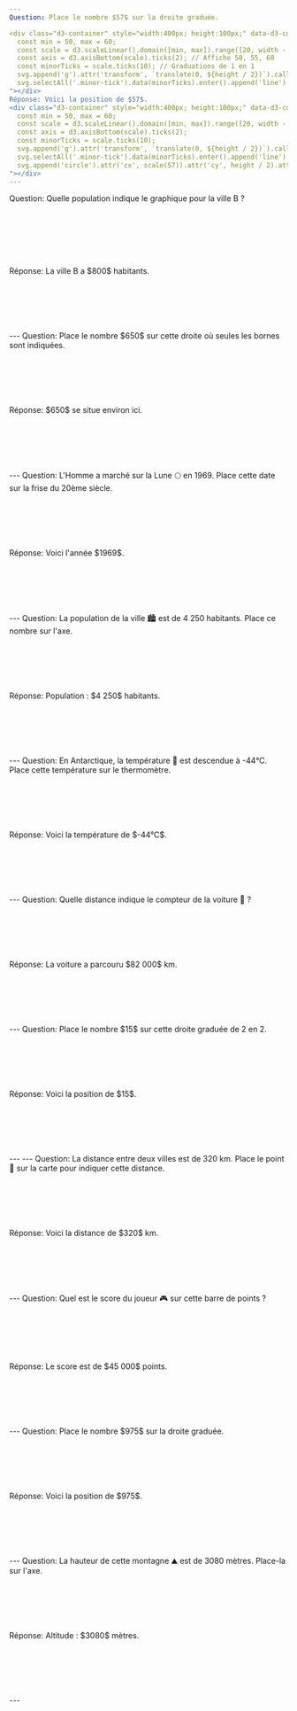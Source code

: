 ```yaml
---
Question: Place le nombre $57$ sur la droite graduée.

<div class="d3-container" style="width:400px; height:100px;" data-d3-code="
  const min = 50, max = 60;
  const scale = d3.scaleLinear().domain([min, max]).range([20, width - 20]);
  const axis = d3.axisBottom(scale).ticks(2); // Affiche 50, 55, 60
  const minorTicks = scale.ticks(10); // Graduations de 1 en 1
  svg.append('g').attr('transform', `translate(0, ${height / 2})`).call(axis).selectAll('text').style('font-size', '14px');
  svg.selectAll('.minor-tick').data(minorTicks).enter().append('line').attr('class', 'minor-tick').attr('x1', d => scale(d)).attr('x2', d => scale(d)).attr('y1', height/2 - 5).attr('y2', height/2 + 5).attr('stroke', 'currentColor').attr('stroke-width', 0.5);
"></div>
Réponse: Voici la position de $57$.
<div class="d3-container" style="width:400px; height:100px;" data-d3-code="
  const min = 50, max = 60;
  const scale = d3.scaleLinear().domain([min, max]).range([20, width - 20]);
  const axis = d3.axisBottom(scale).ticks(2);
  const minorTicks = scale.ticks(10);
  svg.append('g').attr('transform', `translate(0, ${height / 2})`).call(axis).selectAll('text').style('font-size', '14px');
  svg.selectAll('.minor-tick').data(minorTicks).enter().append('line').attr('class', 'minor-tick').attr('x1', d => scale(d)).attr('x2', d => scale(d)).attr('y1', height/2 - 5).attr('y2', height/2 + 5).attr('stroke', 'currentColor').attr('stroke-width', 0.5);
  svg.append('circle').attr('cx', scale(57)).attr('cy', height / 2).attr('r', 8).attr('fill', 'red');
"></div>
---
```

Question: Quelle population indique le graphique pour la ville B ?

<div class="d3-container" style="width:400px; height:100px;" data-d3-code="
  const min = 0, max = 1000;
  const scale = d3.scaleLinear().domain([min, max]).range([20, width - 20]);
  const axis = d3.axisBottom(scale).ticks(5).tickFormat(d3.format('d')); // Graduations de 200 en 200
  const minorTicks = scale.ticks(10); // Graduations de 100 en 100
  svg.append('g').attr('transform', `translate(0, ${height / 2})`).call(axis).selectAll('text').style('font-size', '14px');
  svg.selectAll('.minor-tick').data(minorTicks).enter().append('line').attr('class', 'minor-tick').attr('x1', d => scale(d)).attr('x2', d => scale(d)).attr('y1', height/2 - 5).attr('y2', height/2 + 5).attr('stroke', 'currentColor').attr('stroke-width', 0.5);
  svg.append('text').text('B 🏙️').attr('x', scale(800)).attr('y', height/2 - 10).attr('font-size', '24px').attr('text-anchor', 'middle');
"></div>
Réponse: La ville B a $800$ habitants.
<div class="d3-container" style="width:400px; height:100px;" data-d3-code="
  const min = 0, max = 1000;
  const scale = d3.scaleLinear().domain([min, max]).range([20, width - 20]);
  const axis = d3.axisBottom(scale).ticks(5).tickFormat(d3.format('d'));
  const minorTicks = scale.ticks(10);
  svg.append('g').attr('transform', `translate(0, ${height / 2})`).call(axis).selectAll('text').style('font-size', '14px');
  svg.selectAll('.minor-tick').data(minorTicks).enter().append('line').attr('class', 'minor-tick').attr('x1', d => scale(d)).attr('x2', d => scale(d)).attr('y1', height/2 - 5).attr('y2', height/2 + 5).attr('stroke', 'currentColor').attr('stroke-width', 0.5);
  svg.append('text').text('B 🏙️').attr('x', scale(800)).attr('y', height/2 - 10).attr('font-size', '24px').attr('text-anchor', 'middle');
"></div>
---
Question: Place le nombre $650$ sur cette droite où seules les bornes sont indiquées.

<div class="d3-container" style="width:400px; height:100px;" data-d3-code="
  const min = 0, max = 1000;
  const scale = d3.scaleLinear().domain([min, max]).range([20, width - 20]);
  // Affiche seulement 0 et 1000
  const axis = d3.axisBottom(scale).tickValues([0, 1000]).tickFormat(d3.format('d'));
  svg.append('g').attr('transform', `translate(0, ${height / 2})`).call(axis).selectAll('text').style('font-size', '14px');
"></div>
Réponse: $650$ se situe environ ici.
<div class="d3-container" style="width:400px; height:100px;" data-d3-code="
  const min = 0, max = 1000;
  const scale = d3.scaleLinear().domain([min, max]).range([20, width - 20]);
  const axis = d3.axisBottom(scale).tickValues([0, 1000]).tickFormat(d3.format('d'));
  svg.append('g').attr('transform', `translate(0, ${height / 2})`).call(axis).selectAll('text').style('font-size', '14px');
  svg.append('circle').attr('cx', scale(650)).attr('cy', height / 2).attr('r', 8).attr('fill', 'darkcyan');
"></div>
---
Question: L'Homme a marché sur la Lune 🌕 en 1969. Place cette date sur la frise du 20ème siècle.

<div class="d3-container" style="width:400px; height:100px;" data-d3-code="
  const min = 1900, max = 2000;
  const scale = d3.scaleLinear().domain([min, max]).range([20, width - 20]);
  const axis = d3.axisBottom(scale).ticks(2).tickFormat(d3.format('d')); // Affiche 1900, 1950, 2000
  const minorTicks = scale.ticks(10); // Graduations de 10 en 10
  svg.append('g').attr('transform', `translate(0, ${height / 2})`).call(axis).selectAll('text').style('font-size', '14px');
  svg.selectAll('.minor-tick').data(minorTicks).enter().append('line').attr('class', 'minor-tick').attr('x1', d => scale(d)).attr('x2', d => scale(d)).attr('y1', height/2 - 5).attr('y2', height/2 + 5).attr('stroke', 'currentColor').attr('stroke-width', 0.5);
"></div>
Réponse: Voici l'année $1969$.
<div class="d3-container" style="width:400px; height:100px;" data-d3-code="
  const min = 1900, max = 2000;
  const scale = d3.scaleLinear().domain([min, max]).range([20, width - 20]);
  const axis = d3.axisBottom(scale).ticks(2).tickFormat(d3.format('d'));
  const minorTicks = scale.ticks(10);
  svg.append('g').attr('transform', `translate(0, ${height / 2})`).call(axis).selectAll('text').style('font-size', '14px');
  svg.selectAll('.minor-tick').data(minorTicks).enter().append('line').attr('class', 'minor-tick').attr('x1', d => scale(d)).attr('x2', d => scale(d)).attr('y1', height/2 - 5).attr('y2', height/2 + 5).attr('stroke', 'currentColor').attr('stroke-width', 0.5);
  svg.append('text').text('🌕').attr('x', scale(1969)).attr('y', height/2 - 10).attr('font-size', '24px').attr('text-anchor', 'middle');
"></div>
---
Question: La population de la ville 🏙️ est de 4 250 habitants. Place ce nombre sur l'axe.

<div class="d3-container" style="width:400px; height:100px;" data-d3-code="
  const min = 4000, max = 5000;
  const scale = d3.scaleLinear().domain([min, max]).range([20, width - 20]);
  const axis = d3.axisBottom(scale).ticks(2).tickFormat(d3.format(' ')); // Affiche 4 000, 4 500, 5 000
  const minorTicks = scale.ticks(10); // Graduations de 100 en 100
  svg.append('g').attr('transform', `translate(0, ${height / 2})`).call(axis).selectAll('text').style('font-size', '14px');
  svg.selectAll('.minor-tick').data(minorTicks).enter().append('line').attr('class', 'minor-tick').attr('x1', d => scale(d)).attr('x2', d => scale(d)).attr('y1', height/2 - 5).attr('y2', height/2 + 5).attr('stroke', 'currentColor').attr('stroke-width', 0.5);
"></div>
Réponse: Population : $4 250$ habitants.
<div class="d3-container" style="width:400px; height:100px;" data-d3-code="
  const min = 4000, max = 5000;
  const scale = d3.scaleLinear().domain([min, max]).range([20, width - 20]);
  const axis = d3.axisBottom(scale).ticks(2).tickFormat(d3.format(' '));
  const minorTicks = scale.ticks(10);
  svg.append('g').attr('transform', `translate(0, ${height / 2})`).call(axis).selectAll('text').style('font-size', '14px');
  svg.selectAll('.minor-tick').data(minorTicks).enter().append('line').attr('class', 'minor-tick').attr('x1', d => scale(d)).attr('x2', d => scale(d)).attr('y1', height/2 - 5).attr('y2', height/2 + 5).attr('stroke', 'currentColor').attr('stroke-width', 0.5);
  svg.append('text').text('🏙️').attr('x', scale(4250)).attr('y', height/2 - 10).attr('font-size', '24px').attr('text-anchor', 'middle');
"></div>
---
Question: En Antarctique, la température 🥶 est descendue à -44°C. Place cette température sur le thermomètre.

<div class="d3-container" style="width:400px; height:100px;" data-d3-code="
  const min = -50, max = -30;
  const scale = d3.scaleLinear().domain([min, max]).range([20, width - 20]);
  const axis = d3.axisBottom(scale).ticks(2).tickFormat(d => d + '°C'); // Affiche -50, -40, -30
  const minorTicks = scale.ticks(10); // Graduations de 2 en 2
  svg.append('g').attr('transform', `translate(0, ${height / 2})`).call(axis).selectAll('text').style('font-size', '14px');
  svg.selectAll('.minor-tick').data(minorTicks).enter().append('line').attr('class', 'minor-tick').attr('x1', d => scale(d)).attr('x2', d => scale(d)).attr('y1', height/2 - 5).attr('y2', height/2 + 5).attr('stroke', 'currentColor').attr('stroke-width', 0.5);
"></div>
Réponse: Voici la température de $-44°C$.
<div class="d3-container" style="width:400px; height:100px;" data-d3-code="
  const min = -50, max = -30;
  const scale = d3.scaleLinear().domain([min, max]).range([20, width - 20]);
  const axis = d3.axisBottom(scale).ticks(2).tickFormat(d => d + '°C');
  const minorTicks = scale.ticks(10);
  svg.append('g').attr('transform', `translate(0, ${height / 2})`).call(axis).selectAll('text').style('font-size', '14px');
  svg.selectAll('.minor-tick').data(minorTicks).enter().append('line').attr('class', 'minor-tick').attr('x1', d => scale(d)).attr('x2', d => scale(d)).attr('y1', height/2 - 5).attr('y2', height/2 + 5).attr('stroke', 'currentColor').attr('stroke-width', 0.5);
  svg.append('text').text('🥶').attr('x', scale(-44)).attr('y', height/2 - 10).attr('font-size', '24px').attr('text-anchor', 'middle');
"></div>
---
Question: Quelle distance indique le compteur de la voiture 🚗 ?

<div class="d3-container" style="width:400px; height:100px;" data-d3-code="
  const min = 80000, max = 90000;
  const scale = d3.scaleLinear().domain([min, max]).range([20, width - 20]);
  const axis = d3.axisBottom(scale).ticks(2).tickFormat(d => d/1000 + ' 000 km'); // Affiche 80 000, 85 000, 90 000
  const minorTicks = scale.ticks(10); // Graduations de 1000 en 1000
  svg.append('g').attr('transform', `translate(0, ${height / 2})`).call(axis).selectAll('text').style('font-size', '14px');
  svg.selectAll('.minor-tick').data(minorTicks).enter().append('line').attr('class', 'minor-tick').attr('x1', d => scale(d)).attr('x2', d => scale(d)).attr('y1', height/2 - 5).attr('y2', height/2 + 5).attr('stroke', 'currentColor').attr('stroke-width', 0.5);
  svg.append('text').text('🚗').attr('x', scale(82000)).attr('y', height/2 - 10).attr('font-size', '24px').attr('text-anchor', 'middle');
"></div>
Réponse: La voiture a parcouru $82 000$ km.
<div class="d3-container" style="width:400px; height:100px;" data-d3-code="
  const min = 80000, max = 90000;
  const scale = d3.scaleLinear().domain([min, max]).range([20, width - 20]);
  const axis = d3.axisBottom(scale).ticks(2).tickFormat(d => d/1000 + ' 000 km');
  const minorTicks = scale.ticks(10);
  svg.append('g').attr('transform', `translate(0, ${height / 2})`).call(axis).selectAll('text').style('font-size', '14px');
  svg.selectAll('.minor-tick').data(minorTicks).enter().append('line').attr('class', 'minor-tick').attr('x1', d => scale(d)).attr('x2', d => scale(d)).attr('y1', height/2 - 5).attr('y2', height/2 + 5).attr('stroke', 'currentColor').attr('stroke-width', 0.5);
  svg.append('text').text('🚗').attr('x', scale(82000)).attr('y', height/2 - 10).attr('font-size', '24px').attr('text-anchor', 'middle');
"></div>
---
Question: Place le nombre $15$ sur cette droite graduée de 2 en 2.

<div class="d3-container" style="width:400px; height:100px;" data-d3-code="
  const min = 10, max = 20;
  const scale = d3.scaleLinear().domain([min, max]).range([20, width - 20]);
  const axis = d3.axisBottom(scale).ticks(5); // Graduations de 2 en 2
  const minorTicks = scale.ticks(10); // Graduations de 1 en 1
  svg.append('g').attr('transform', `translate(0, ${height / 2})`).call(axis).selectAll('text').style('font-size', '14px');
  svg.selectAll('.minor-tick').data(minorTicks).enter().append('line').attr('class', 'minor-tick').attr('x1', d => scale(d)).attr('x2', d => scale(d)).attr('y1', height/2 - 5).attr('y2', height/2 + 5).attr('stroke', 'currentColor').attr('stroke-width', 0.5);
"></div>
Réponse: Voici la position de $15$.
<div class="d3-container" style="width:400px; height:100px;" data-d3-code="
  const min = 10, max = 20;
  const scale = d3.scaleLinear().domain([min, max]).range([20, width - 20]);
  const axis = d3.axisBottom(scale).ticks(5);
  const minorTicks = scale.ticks(10);
  svg.append('g').attr('transform', `translate(0, ${height / 2})`).call(axis).selectAll('text').style('font-size', '14px');
  svg.selectAll('.minor-tick').data(minorTicks).enter().append('line').attr('class', 'minor-tick').attr('x1', d => scale(d)).attr('x2', d => scale(d)).attr('y1', height/2 - 5).attr('y2', height/2 + 5).attr('stroke', 'currentColor').attr('stroke-width', 0.5);
  svg.append('circle').attr('cx', scale(15)).attr('cy', height / 2).attr('r', 8).attr('fill', 'gold');
"></div>
---
---
Question: La distance entre deux villes est de 320 km. Place le point 📍 sur la carte pour indiquer cette distance.

<div class="d3-container" style="width:400px; height:100px;" data-d3-code="
  const min = 300, max = 400;
  const scale = d3.scaleLinear().domain([min, max]).range([20, width - 20]);
  const axis = d3.axisBottom(scale).ticks(2).tickFormat(d => d + ' km'); // Affiche 300, 350, 400
  const minorTicks = scale.ticks(10); // Graduations de 10 en 10
  svg.append('g').attr('transform', `translate(0, ${height / 2})`).call(axis).selectAll('text').style('font-size', '14px');
  svg.selectAll('.minor-tick').data(minorTicks).enter().append('line').attr('class', 'minor-tick').attr('x1', d => scale(d)).attr('x2', d => scale(d)).attr('y1', height/2 - 5).attr('y2', height/2 + 5).attr('stroke', 'currentColor').attr('stroke-width', 0.5);
"></div>
Réponse: Voici la distance de $320$ km.
<div class="d3-container" style="width:400px; height:100px;" data-d3-code="
  const min = 300, max = 400;
  const scale = d3.scaleLinear().domain([min, max]).range([20, width - 20]);
  const axis = d3.axisBottom(scale).ticks(2).tickFormat(d => d + ' km');
  const minorTicks = scale.ticks(10);
  svg.append('g').attr('transform', `translate(0, ${height / 2})`).call(axis).selectAll('text').style('font-size', '14px');
  svg.selectAll('.minor-tick').data(minorTicks).enter().append('line').attr('class', 'minor-tick').attr('x1', d => scale(d)).attr('x2', d => scale(d)).attr('y1', height/2 - 5).attr('y2', height/2 + 5).attr('stroke', 'currentColor').attr('stroke-width', 0.5);
  svg.append('text').text('📍').attr('x', scale(320)).attr('y', height/2 - 10).attr('font-size', '24px').attr('text-anchor', 'middle');
"></div>
---
Question: Quel est le score du joueur 🎮 sur cette barre de points ?

<div class="d3-container" style="width:400px; height:100px;" data-d3-code="
  const min = 0, max = 50000;
  const scale = d3.scaleLinear().domain([min, max]).range([20, width - 20]);
  const axis = d3.axisBottom(scale).ticks(2).tickFormat(d3.format(' ')); // Affiche 0, 25 000, 50 000
  const minorTicks = scale.ticks(10); // Graduations de 5 000 en 5 000
  svg.append('g').attr('transform', `translate(0, ${height / 2})`).call(axis).selectAll('text').style('font-size', '14px');
  svg.selectAll('.minor-tick').data(minorTicks).enter().append('line').attr('class', 'minor-tick').attr('x1', d => scale(d)).attr('x2', d => scale(d)).attr('y1', height/2 - 5).attr('y2', height/2 + 5).attr('stroke', 'currentColor').attr('stroke-width', 0.5);
  svg.append('text').text('🎮').attr('x', scale(45000)).attr('y', height/2 - 10).attr('font-size', '24px').attr('text-anchor', 'middle');
"></div>
Réponse: Le score est de $45 000$ points.
<div class="d3-container" style="width:400px; height:100px;" data-d3-code="
  const min = 0, max = 50000;
  const scale = d3.scaleLinear().domain([min, max]).range([20, width - 20]);
  const axis = d3.axisBottom(scale).ticks(2).tickFormat(d3.format(' '));
  const minorTicks = scale.ticks(10);
  svg.append('g').attr('transform', `translate(0, ${height / 2})`).call(axis).selectAll('text').style('font-size', '14px');
  svg.selectAll('.minor-tick').data(minorTicks).enter().append('line').attr('class', 'minor-tick').attr('x1', d => scale(d)).attr('x2', d => scale(d)).attr('y1', height/2 - 5).attr('y2', height/2 + 5).attr('stroke', 'currentColor').attr('stroke-width', 0.5);
  svg.append('text').text('🎮').attr('x', scale(45000)).attr('y', height/2 - 10).attr('font-size', '24px').attr('text-anchor', 'middle');
"></div>
---
Question: Place le nombre $975$ sur la droite graduée.

<div class="d3-container" style="width:400px; height:100px;" data-d3-code="
  const min = 900, max = 1000;
  const scale = d3.scaleLinear().domain([min, max]).range([20, width - 20]);
  const axis = d3.axisBottom(scale).ticks(2); // Affiche 900, 950, 1000
  const minorTicks = scale.ticks(10); // Graduations de 10 en 10
  svg.append('g').attr('transform', `translate(0, ${height / 2})`).call(axis).selectAll('text').style('font-size', '14px');
  svg.selectAll('.minor-tick').data(minorTicks).enter().append('line').attr('class', 'minor-tick').attr('x1', d => scale(d)).attr('x2', d => scale(d)).attr('y1', height/2 - 5).attr('y2', height/2 + 5).attr('stroke', 'currentColor').attr('stroke-width', 0.5);
"></div>
Réponse: Voici la position de $975$.
<div class="d3-container" style="width:400px; height:100px;" data-d3-code="
  const min = 900, max = 1000;
  const scale = d3.scaleLinear().domain([min, max]).range([20, width - 20]);
  const axis = d3.axisBottom(scale).ticks(2);
  const minorTicks = scale.ticks(10);
  svg.append('g').attr('transform', `translate(0, ${height / 2})`).call(axis).selectAll('text').style('font-size', '14px');
  svg.selectAll('.minor-tick').data(minorTicks).enter().append('line').attr('class', 'minor-tick').attr('x1', d => scale(d)).attr('x2', d => scale(d)).attr('y1', height/2 - 5).attr('y2', height/2 + 5).attr('stroke', 'currentColor').attr('stroke-width', 0.5);
  svg.append('circle').attr('cx', scale(975)).attr('cy', height / 2).attr('r', 8).attr('fill', 'olive');
"></div>
---
Question: La hauteur de cette montagne ⛰️ est de 3080 mètres. Place-la sur l'axe.

<div class="d3-container" style="width:400px; height:100px;" data-d3-code="
  const min = 3000, max = 3100;
  const scale = d3.scaleLinear().domain([min, max]).range([20, width - 20]);
  const axis = d3.axisBottom(scale).ticks(2).tickFormat(d => d + ' m'); // Affiche 3000, 3050, 3100
  const minorTicks = scale.ticks(10); // Graduations de 10 en 10
  svg.append('g').attr('transform', `translate(0, ${height / 2})`).call(axis).selectAll('text').style('font-size', '14px');
  svg.selectAll('.minor-tick').data(minorTicks).enter().append('line').attr('class', 'minor-tick').attr('x1', d => scale(d)).attr('x2', d => scale(d)).attr('y1', height/2 - 5).attr('y2', height/2 + 5).attr('stroke', 'currentColor').attr('stroke-width', 0.5);
"></div>
Réponse: Altitude : $3080$ mètres.
<div class="d3-container" style="width:400px; height:100px;" data-d3-code="
  const min = 3000, max = 3100;
  const scale = d3.scaleLinear().domain([min, max]).range([20, width - 20]);
  const axis = d3.axisBottom(scale).ticks(2).tickFormat(d => d + ' m');
  const minorTicks = scale.ticks(10);
  svg.append('g').attr('transform', `translate(0, ${height / 2})`).call(axis).selectAll('text').style('font-size', '14px');
  svg.selectAll('.minor-tick').data(minorTicks).enter().append('line').attr('class', 'minor-tick').attr('x1', d => scale(d)).attr('x2', d => scale(d)).attr('y1', height/2 - 5).attr('y2', height/2 + 5).attr('stroke', 'currentColor').attr('stroke-width', 0.5);
  svg.append('text').text('⛰️').attr('x', scale(3080)).attr('y', height/2 - 10).attr('font-size', '24px').attr('text-anchor', 'middle');
"></div>
---

